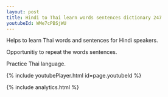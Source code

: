 ```yaml
---
layout: post
title: Hindi to Thai learn words sentences dictionary 247 
youtubeId: WMe7cPBSjWU
---
```

 
 
Helps to learn Thai words and sentences for Hindi speakers.

Opportunitiy to repeat the words sentences. 

Practice Thai language. 
 
{% include youtubePlayer.html id=page.youtubeId %}
 
 
{% include analytics.html %}